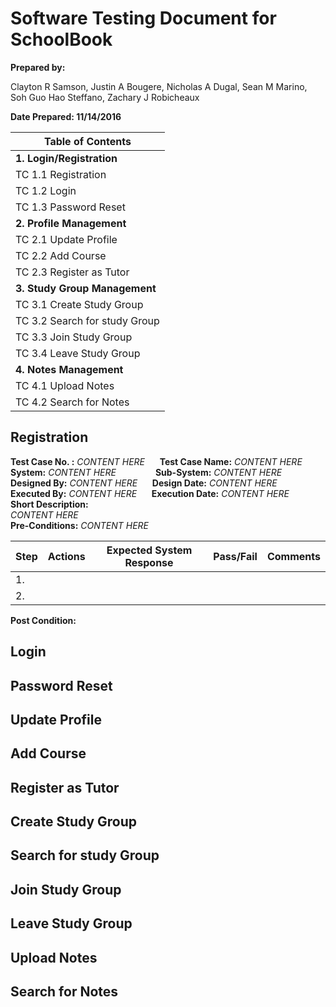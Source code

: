 # Software Testing Document for SchoolBook

**Prepared by:** 

Clayton R Samson, Justin A Bougere, Nicholas A Dugal, Sean M Marino, Soh Guo Hao Steffano, Zachary J Robicheaux

**Date Prepared: 11/14/2016**


| Table of Contents         |
| --- |
| **1. Login/Registration** |
|      TC 1.1        Registration       |
|      TC 1.2        Login        |
|      TC 1.3        Password Reset        |
| **2. Profile Management** |
|      TC 2.1        Update Profile        |
|      TC 2.2        Add Course        |
|      TC 2.3        Register as Tutor        |
| **3. Study Group Management** |
|      TC 3.1        Create Study Group         |
|      TC 3.2        Search for study Group        |
|      TC 3.3        Join Study Group        |
|      TC 3.4        Leave Study Group        |
| **4. Notes Management** |
|      TC 4.1        Upload Notes        |
|      TC 4.2        Search for Notes        |

## Registration
**Test Case No. :** *CONTENT HERE* &nbsp;&nbsp;&nbsp;&nbsp; **Test Case Name:** *CONTENT HERE*           <br/>
**System:** *CONTENT HERE* &nbsp;&nbsp;&nbsp;&nbsp; &nbsp;&nbsp;&nbsp;&nbsp; &nbsp;&nbsp;&nbsp;&nbsp; **Sub-System:** *CONTENT HERE*                <br/>
**Designed By:** *CONTENT HERE* &nbsp;&nbsp;&nbsp;&nbsp;    **Design Date:** *CONTENT HERE*                <br/>
**Executed By:** *CONTENT HERE* &nbsp;&nbsp;&nbsp;&nbsp;   **Execution Date:** *CONTENT HERE*                <br/>
**Short Description:** <br/>
*CONTENT HERE*
<br/>**Pre-Conditions:**
*CONTENT HERE*<br/>

| **Step** | **Actions** | **Expected System Response** | **Pass/Fail** | **Comments**|
| ---------| ------------| -----------------------------| --------------| ------------|
|1.|||||
|2.|||||

**Post Condition:**<br/>

## Login


## Password Reset


## Update Profile


## Add Course


## Register as Tutor


## Create Study Group



## Search for study Group  



## Join Study Group



## Leave Study Group



## Upload Notes



## Search for Notes
